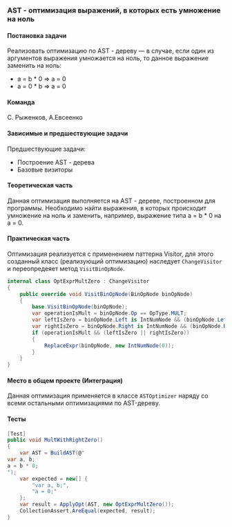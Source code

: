 ### AST - оптимизация выражений, в которых есть умножение на ноль

#### Постановка задачи
Реализовать оптимизацию по AST - дереву — в случае, если один из аргументов выражения умножается на ноль, то данное выражение заменить на ноль:
- a = b * 0 => a = 0
- a = 0 * b => a = 0

#### Команда
С. Рыженков, А.Евсеенко

#### Зависимые и предшествующие задачи
Предшествующие задачи:
* Построение AST - дерева
* Базовые визиторы

#### Теоретическая часть
Данная оптимизация выполняется на AST - дереве, построенном для программы. Необходимо найти выражения, в которых происходит умножение на ноль и заменить, например, выражение типа a = b * 0 на a = 0.

#### Практическая часть
Оптимизация реализуется с применением паттерна Visitor, для этого созданный класс (реализующий оптимизацию) наследует `ChangeVisitor` и переопредеяет метод  `VisitBinOpNode`. 
```csharp
internal class OptExprMultZero : ChangeVisitor
{
    public override void VisitBinOpNode(BinOpNode binOpNode)
    {
        base.VisitBinOpNode(binOpNode);
        var operationIsMult = binOpNode.Op == OpType.MULT;
        var leftIsZero = binOpNode.Left is IntNumNode && (binOpNode.Left as IntNumNode).Num == 0;
        var rightIsZero = binOpNode.Right is IntNumNode && (binOpNode.Right as IntNumNode).Num == 0;
        if (operationIsMult && (leftIsZero || rightIsZero))
        {
            ReplaceExpr(binOpNode, new IntNumNode(0));
        }
    }
}
```

#### Место в общем проекте (Интеграция)
Данная оптимизация применяется в классе `ASTOptimizer` наряду со всеми остальными оптимизациями по AST-дереву.

#### Тесты
```csharp
[Test]
public void MultWithRightZero()
{
    var AST = BuildAST(@"
var a, b;
a = b * 0;
");
    var expected = new[] { 
        "var a, b;",
        "a = 0;"
    };
    var result = ApplyOpt(AST, new OptExprMultZero());
    CollectionAssert.AreEqual(expected, result);
}
```




